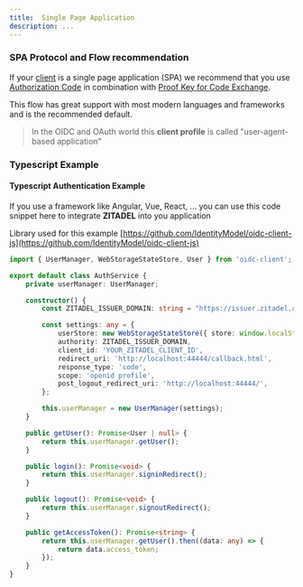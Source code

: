 ```yaml
---
title:  Single Page Application
description: ...
---
```


### SPA Protocol and Flow recommendation

If your [client](administrate#Clients) is a single page application (SPA) we recommend that you use [Authorization Code](documentation#Authorization_Code) in combination with [Proof Key for Code Exchange](documentation#Proof_Key_for_Code_Exchange).

This flow has great support with most modern languages and frameworks and is the recommended default.

> In the OIDC and OAuth world this **client profile** is called "user-agent-based application"

### Typescript Example

#### Typescript Authentication Example

If you use a framework like Angular, Vue, React, ... you can use this code snippet here to integrate **ZITADEL** into you application

Library used for this example [https://github.com/IdentityModel/oidc-client-js](https://github.com/IdentityModel/oidc-client-js)

```ts
import { UserManager, WebStorageStateStore, User } from 'oidc-client';

export default class AuthService {
    private userManager: UserManager;

    constructor() {
        const ZITADEL_ISSUER_DOMAIN: string = "https://issuer.zitadel.ch";

        const settings: any = {
            userStore: new WebStorageStateStore({ store: window.localStorage }),
            authority: ZITADEL_ISSUER_DOMAIN,
            client_id: 'YOUR_ZITADEL_CLIENT_ID',
            redirect_uri: 'http://localhost:44444/callback.html',
            response_type: 'code',
            scope: 'openid profile',
            post_logout_redirect_uri: 'http://localhost:44444/',
        };

        this.userManager = new UserManager(settings);
    }

    public getUser(): Promise<User | null> {
        return this.userManager.getUser();
    }

    public login(): Promise<void> {
        return this.userManager.signinRedirect();
    }

    public logout(): Promise<void> {
        return this.userManager.signoutRedirect();
    }

    public getAccessToken(): Promise<string> {
        return this.userManager.getUser().then((data: any) => {
            return data.access_token;
        });
    }
}
```

